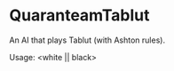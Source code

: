 # QuaranteamTablut

An AI that plays Tablut (with Ashton rules).

Usage: <white || black> <turn duration in seconds> <server ip>
